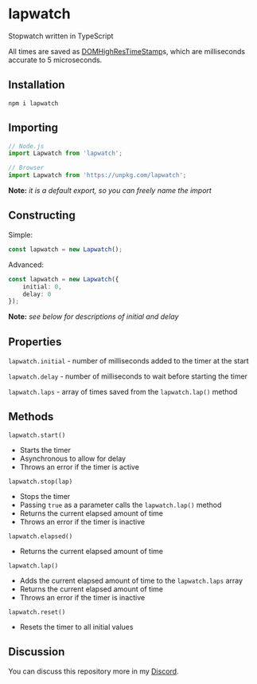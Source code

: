# lapwatch
Stopwatch written in TypeScript

All times are saved as [DOMHighResTimeStamp](https://developer.mozilla.org/en-US/docs/Web/API/DOMHighResTimeStamp)s, which are milliseconds accurate to 5 microseconds.

## Installation
```
npm i lapwatch
```

## Importing
```js
// Node.js
import Lapwatch from 'lapwatch';

// Browser
import Lapwatch from 'https://unpkg.com/lapwatch';
```

**Note:** *it is a default export, so you can freely name the import*

## Constructing
Simple:
```ts
const lapwatch = new Lapwatch();
```

Advanced:
```ts
const lapwatch = new Lapwatch({
    initial: 0,
    delay: 0
});
```

**Note:** *see below for descriptions of initial and delay*

## Properties
`lapwatch.initial` - number of milliseconds added to the timer at the start

`lapwatch.delay` - number of milliseconds to wait before starting the timer

`lapwatch.laps` - array of times saved from the `lapwatch.lap()` method

## Methods
`lapwatch.start()`
- Starts the timer
- Asynchronous to allow for delay
- Throws an error if the timer is active

`lapwatch.stop(lap)`
- Stops the timer
- Passing `true` as a parameter calls the `lapwatch.lap()` method
- Returns the current elapsed amount of time
- Throws an error if the timer is inactive

`lapwatch.elapsed()`
- Returns the current elapsed amount of time

`lapwatch.lap()`
- Adds the current elapsed amount of time to the `lapwatch.laps` array
- Returns the current elapsed amount of time
- Throws an error if the timer is inactive

`lapwatch.reset()`
- Resets the timer to all initial values

## Discussion
You can discuss this repository more in my [Discord](https://discord.gg/Q8t9gcZ77s).